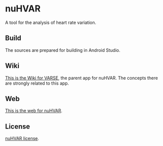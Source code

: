 # nuHVAR

A tool for the analysis of heart rate variation.

## Build
The sources are prepared for building in Android Studio.

## Wiki
[This is the Wiki for VARSE](https://github.com/MILEGroup/Varse/wiki), the parent app for nuHVAR. The concepts there are strongly related to this app.

## Web
[This is the web for nuHVAR](https://baltasarq.github.io/nuHVAR/).

## License
[nuHVAR license](/LICENSE).
